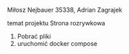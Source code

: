 Miłosz Nejbauer 35338, Adrian Zagrajek 

temat projektu
Strona rozrywkowa

1. Pobrać pliki
2. uruchomić docker compose